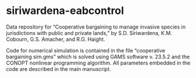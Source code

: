 # siriwardena-eabcontrol

Data repository for “Cooperative bargaining to manage invasive species in jurisdictions with public and private lands,” by S.D. Siriwardena, K.M. Cobourn, G.S. Amacher, and R.G. Haight. 

Code for numerical simulation is contained in the file “cooperative bargaining sim.gms” which is solved using GAMS software v. 23.5.2 and the CONOPT nonlinear programming algorithm. All parameters embedded in the code are described in the main manuscript. 
